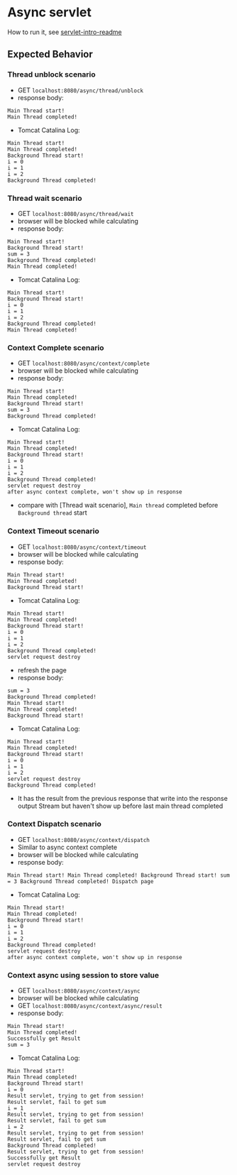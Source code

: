 # Async servlet
How to run it, see [servlet-intro-readme](https://github.com/rsun07/Java_Web/tree/master/servlet-intro#how-to-run-it)

## Expected Behavior
### Thread unblock scenario
- GET `localhost:8080/async/thread/unblock`
- response body:
``` 
Main Thread start!
Main Thread completed!
```
- Tomcat Catalina Log:
```
Main Thread start!
Main Thread completed!
Background Thread start!
i = 0
i = 1
i = 2
Background Thread completed!
```

### Thread wait scenario
- GET `localhost:8080/async/thread/wait`
- browser will be blocked while calculating
- response body:
``` 
Main Thread start!
Background Thread start!
sum = 3
Background Thread completed!
Main Thread completed!
```
- Tomcat Catalina Log:
```
Main Thread start!
Background Thread start!
i = 0
i = 1
i = 2
Background Thread completed!
Main Thread completed!
```

### Context Complete scenario
- GET `localhost:8080/async/context/complete`
- browser will be blocked while calculating
- response body:
``` 
Main Thread start!
Main Thread completed!
Background Thread start!
sum = 3
Background Thread completed!
```
- Tomcat Catalina Log:
```
Main Thread start!
Main Thread completed!
Background Thread start!
i = 0
i = 1
i = 2
Background Thread completed!
servlet request destroy
after async context complete, won't show up in response
```
- compare with [Thread wait scenario], `Main thread` completed before `Background thread` start

### Context Timeout scenario
- GET `localhost:8080/async/context/timeout`
- browser will be blocked while calculating
- response body:
``` 
Main Thread start!
Main Thread completed!
Background Thread start!
```
- Tomcat Catalina Log:
```
Main Thread start!
Main Thread completed!
Background Thread start!
i = 0
i = 1
i = 2
Background Thread completed!
servlet request destroy
```
- refresh the page
- response body:
``` 
sum = 3
Background Thread completed!
Main Thread start!
Main Thread completed!
Background Thread start!
```
- Tomcat Catalina Log:
``` 
Main Thread start!
Main Thread completed!
Background Thread start!
i = 0
i = 1
i = 2
servlet request destroy
Background Thread completed!
```
- It has the result from the previous response that write into the response output Stream but haven't show up before last main thread completed

### Context Dispatch scenario
- GET `localhost:8080/async/context/dispatch`
- Similar to async context complete
- browser will be blocked while calculating
- response body:
``` 
Main Thread start! Main Thread completed! Background Thread start! sum = 3 Background Thread completed! Dispatch page
```
- Tomcat Catalina Log:
```
Main Thread start!
Main Thread completed!
Background Thread start!
i = 0
i = 1
i = 2
Background Thread completed!
servlet request destroy
after async context complete, won't show up in response
```

### Context async using session to store value
- GET `localhost:8080/async/context/async`
- browser will be blocked while calculating
- GET `localhost:8080/async/context/async/result`
- response body:
``` 
Main Thread start!
Main Thread completed!
Successfully get Result
sum = 3
```
- Tomcat Catalina Log:
```
Main Thread start!
Main Thread completed!
Background Thread start!
i = 0
Result servlet, trying to get from session!
Result servlet, fail to get sum
i = 1
Result servlet, trying to get from session!
Result servlet, fail to get sum
i = 2
Result servlet, trying to get from session!
Result servlet, fail to get sum
Background Thread completed!
Result servlet, trying to get from session!
Successfully get Result
servlet request destroy
```

